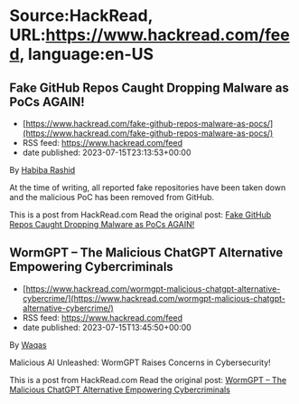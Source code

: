 # Source:HackRead, URL:https://www.hackread.com/feed, language:en-US

## Fake GitHub Repos Caught Dropping Malware as PoCs AGAIN!
 - [https://www.hackread.com/fake-github-repos-malware-as-pocs/](https://www.hackread.com/fake-github-repos-malware-as-pocs/)
 - RSS feed: https://www.hackread.com/feed
 - date published: 2023-07-15T23:13:53+00:00

<p>By <a href="https://www.hackread.com/author/habiba/" rel="nofollow">Habiba Rashid</a></p>
<p>At the time of writing, all reported fake repositories have been taken down and the malicious PoC has been removed from GitHub.</p>
<p>This is a post from HackRead.com Read the original post: <a href="https://www.hackread.com/fake-github-repos-malware-as-pocs/" rel="nofollow">Fake GitHub Repos Caught Dropping Malware as PoCs AGAIN!</a></p>

## WormGPT – The Malicious ChatGPT Alternative Empowering Cybercriminals
 - [https://www.hackread.com/wormgpt-malicious-chatgpt-alternative-cybercrime/](https://www.hackread.com/wormgpt-malicious-chatgpt-alternative-cybercrime/)
 - RSS feed: https://www.hackread.com/feed
 - date published: 2023-07-15T13:45:50+00:00

<p>By <a href="https://www.hackread.com/author/hackread/" rel="nofollow">Waqas</a></p>
<p>Malicious AI Unleashed: WormGPT Raises Concerns in Cybersecurity!</p>
<p>This is a post from HackRead.com Read the original post: <a href="https://www.hackread.com/wormgpt-malicious-chatgpt-alternative-cybercrime/" rel="nofollow">WormGPT &#8211; The Malicious ChatGPT Alternative Empowering Cybercriminals</a></p>

